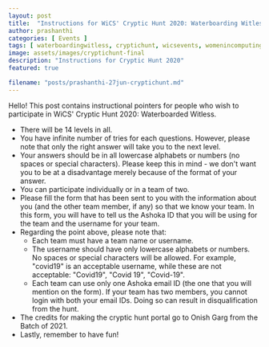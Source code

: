 ```yaml
---
layout: post
title:  "Instructions for WiCS' Cryptic Hunt 2020: Waterboarding Witless"
author: prashanthi
categories: [ Events ]
tags: [ waterboardingwitless, cryptichunt, wicsevents, womenincomputing, womeninstem, ashokauniversity, wicsashoka ]
image: assets/images/cryptichunt-final
description: "Instructions for Cryptic Hunt 2020"
featured: true

filename: "posts/prashanthi-27jun-cryptichunt.md"
---
```

Hello! This post contains instructional pointers for people who wish to participate in WiCS' Cryptic Hunt 2020: Waterboarded Witless. 

* There will be 14 levels in all. 
* You have infinite number of tries for each questions. However, please note that only the right answer will take you to the next level.
* Your answers should be in all lowercase alphabets or numbers (no spaces or special characters). Please keep this in mind - we don't want you to be at a disadvantage merely because of the format of your answer.
* You can participate individually or in a team of two. 
* Please fill the form that has been sent to you with the information about you (and the other team member, if any) so that we know your team. In this form, you will have to tell us the Ashoka ID that you will be using for the team and the username for your team. 
* Regarding the point above, please note that:
	* Each team must have a team name or username. 
	* The username should have only lowercase alphabets or numbers. No spaces or special characters will be allowed. For example, "covid19" is an acceptable username, while these are not acceptable: "Covid19", "Covid 19", "Covid-19". 
	* Each team can use only one Ashoka email ID (the one that you will mention on the form). If your team has two members, you cannot login with both your email IDs. Doing so can result in disqualification from the hunt. 
* The credits for making the cryptic hunt portal go to Onish Garg from the Batch of 2021.
* Lastly, remember to have fun!
<table>
